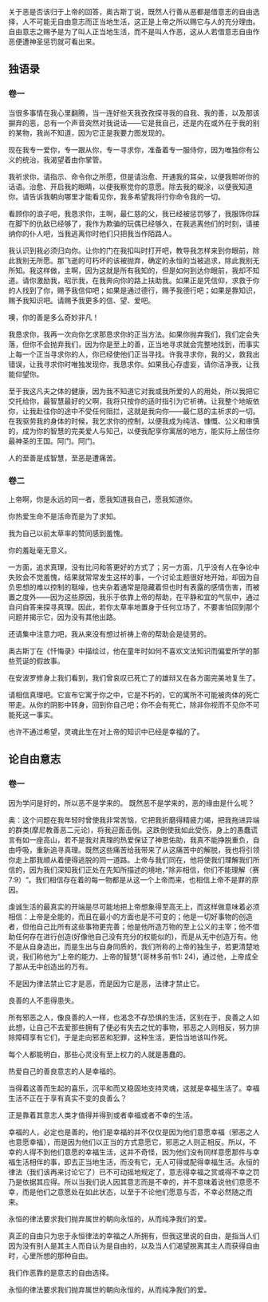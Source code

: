 关于恶是否该归于上帝的回答，奥古斯丁说，既然人行善从恶都是借意志的自由选择，人不可能无自由意志而正当地生活，这正是上帝之所以赐它与人的充分理由。自由意志之赐予是为了叫人正当地生活，而不是叫人作恶，这从人若借意志自由作恶便遭神圣惩罚就可看出来。



## 独语录

### 卷一

当很多事情在我心里翻腾，当一连好些天我孜孜探寻我的自我、我的善，以及那该摒弃的恶，总有一个声音突然对我说话——它是我自己，还是内在或外在于我的别的某物，我尚不知道，因为它正是我要力图发现的。



现在我专一爱你，专一跟从你，专一寻求你，准备着专一服侍你，因为唯独你有公义的统治，我渴望着由你掌管。

我祈求你，请指示、命令你之所愿，但是请治愈、开通我的耳朵，以便我聆听你的话语。治愈、开启我的眼睛，以便我察觉你的意愿。除去我的糊涂，以便我知道你。请告诉我朝向哪里才能看见你，我多希望我将行你命令我的一切。

看顾你的浪子吧，我恳求你，主啊，最仁慈的父，我已经被惩罚够了，我服饰你踩在脚下的仇敌已经够了，我作为欺骗的玩偶已经够久，在我逃离他们的时刻，请接纳你的仆人吧，当我逃离你时他们只把我当作陌路人。

我认识到我必须归向你。让你的门在我扣叫时打开吧，教导我怎样来到你眼前，除此我别无所愿。那飞逝的可朽坏的该被抛弃，确定的永恒的当被追求，除此我别无所知。我这样做，主啊，因为这就是所有我知的，但是如何到达你眼前，我却不知道。请你激励我，昭示我，在我奔向你的路上扶助我。如果正是凭信仰，求救于你的人找到了你，赐予我信仰吧；如果是通过德行，赐予我德行吧；如果是靠知识，赐予我知识吧。请赐予我更多的信、望、爱吧。

噢，你的善是多么奇妙非凡！

我恳求你，我再一次向你乞求那恳求你的正当方法。如果你抛弃我们，我们定会失落，但你不会抛弃我们，因为你是至上的善，正当地寻求就会完整地找到，而事实上每一个正当寻求你的人，你已经使他们正当寻找。许我寻求你，我的父，救我出错误，让我寻求你时唯独发现你，我恳求你。如果我心存虚妄，请你洁净我，让我能仰望你。

至于我这凡夫之体的健康，因为我不知道它对我或我所爱的人的用处，所以我把它交托给你，最智慧最好的父啊，我将只按你的适时指引为它祈祷。让我整个地皈依你，让我赴往你的途中不受任何阻拦，这就是我向你——最仁慈的主祈求的一切。在我驱劳我的身体的时候，我乞求你的控制，以便我成为纯洁、慷慨、公义和审慎的，成为你的智慧的完美爱人与知己，以便我配享你寓居的地方，能实际上居住你最神圣的王国。阿门。阿门。

人的至善是成智慧，至恶是遭痛苦。

### 卷二

上帝啊，你是永远的同一者，愿我知道我自己，愿我知道你。

你热爱生命不是活命而是为了求知。

我为自己以前太草率的赞同感到羞愧。

你的羞耻毫无意义。

一方面，追求真理，没有比问和答更好的方式了；另一方面，几乎没有人在争论中失败会不觉羞愧，结果就常常发生这样的事，一个讨论主题很好地开始，却因为自负思想的难以控制的聒噪，也夹杂着通常是隐藏着但也时有表露的感情伤害，而被置之度外——因为这些原因，我乐于依靠上帝的帮助，在平静和宜的气氛中，通过自问自答来探寻真理。因此，若你太草率地置身于任何立场了，不要害怕回到那个问题并揭示它，因为没有其他出路。

还请集中注意力吧，我从来没有想过祈祷上帝的帮助会是徒劳的。

奥古斯丁在《忏悔录》中描绘过，他在童年时如何不喜欢文法知识而偏爱所学的那些荒诞的假故事。

在安波罗修身上我们看到，我们曾哀叹已死亡了的雄辩又在各方面完美地复生了。

请相信真理吧。它宣布它寓于你之中，它是不朽的，它的寓所不可能被肉体的死亡带走。从你的阴影中转身，回到你自己吧；你不会有死亡，除非你视而不见你不可能死这一事实。

也许不通过希望，灵魂此生在对上帝的知识中已经是幸福的了。



## 论自由意志

### 卷一

因为学问是好的，所以恶不是学来的。 既然恶不是学来的，恶的缘由是什么呢？

奥：这个问题在我年轻时曾使我非常苦恼，它把我折磨得精疲力竭，把我拖进异端的群类(摩尼教善恶二元论)，将我迎面击倒。这跌倒使我如此受伤，身上的愚蠢谎言有如一座高山，若不是我对真理的热爱保证了神恩佑助，我真不能挣脱重负，自由呼吸，重新追寻真理。既然这些痛苦给我带来了从这痛苦中的解脱，我也将引领你走上那我顺从着便得逃脱的同一道路。上帝与我们同在，他将使我们理解我们所信的，因为我们深知我们正处在先知所描述的境地，”除非相信，你们不能理解（赛7:9）“。我们相信存在着的每一物都是从这一个上帝而来，也相信上帝不是罪的原因。  

虔诚生活的最真实的开端是尽可能地把上帝想象得至高无上，而这样做意味着必须相信：上帝是全能的，而且在最小的方面也是不可变的；他是一切好事物的创造者，但他自己比所有这些事物更完善；他是他所造万物的至上公义的主宰；他不借助任何存在进行创造(好像他自己没有充分的权能似的)，而是从无中创造万有。他不是从自身造出，而是生出与自身同质的，我们所称的上帝的独生子，若更清楚地说，我们称他为“上帝的能力、上帝的智慧”(哥林多前书1: 24)，通过他，上帝成全了那从无中创造出的万有。

不是因为律法禁止它才是恶，而是因为它是恶，法律才禁止它。

良善的人不患得患失。

所有邪恶之人，像良善的人一样，也渴念不存恐惧的生活，区别在于，良善之人如此想，让自己不去爱那些拥有了便必有失去之忧的事物，邪恶之人则相反，努力排除障碍享有它们，于是走向邪恶和犯罪，这种生活，更恰当地该叫作死。

每个人都能明白，那些心灵没有至上权力的人就是愚蠢的。

热爱自己的善良意志的人是幸福的。

当得着这善而生起的喜乐，沉平和而又稳固地支持灵魂，这就是幸福生活了。幸福生活不正在于享有真实不变的良善么？

正是靠着其意志人类才值得并得到或者幸福或者不幸的生活。

幸福的人，必定也是善的，他们是幸福的并不仅仅是因为他们意愿幸福（邪恶之人也意愿幸福），而是因为他们以正当的方式意愿它，邪恶之人则正相反。所以，不幸的人得不到他们意愿的幸福生活，这并不奇怪，因为他们没有同样意愿那件与幸福生活相伴的事，即去正当地生活，而没有它，无人可得或配得幸福生活。永恒的律法（我们该再来讨论它了）已不可动摇地规定了，意志得幸福之赏或得不幸之罚乃是依据其应得。所以当我们说人因其意志而是不幸的，并不意味着说他们意愿不幸，而是他们之意愿处在如此状态，以至于不论他们愿意与否，不幸必然随之而来。

永恒的律法要求我们抛弃属世的朝向永恒的，从而纯净我们的爱。

真正的自由只为忠于永恒律法的幸福之人所拥有，但我这里说的自由，是指当人们因为没有别人是其主人而自认为是自由的，以及当人们渴望脱离其主人而获得自由时，心里所想的那种自由。

我们作恶靠的是意志的自由选择。

永恒的律法要求我们抛弃属世的朝向永恒的，从而纯净我们的爱。


